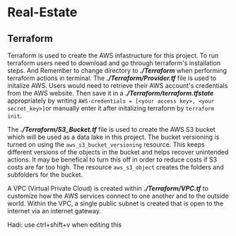 # Real-Estate

## Terraform
Terraform is used to create the AWS infastructure for this project. To run terraform users need to download and go through terraform's installation steps. And Remember to change directory to ***./Terraform*** when performing terraform actions in terminal. The ***./Terraform/Provider.tf*** file is used to initalize AWS. Users would need to retrieve their AWS account's credentials from the AWS website. Then save it in a ***./Terraform/terraform.tfstate*** appropriately by writing `AWS-credentials = [<your access key>, <your secret_key>]`or manually enter it after initalizing terraform by `terraform init`. 

The ***./Terraform/S3_Bucket.tf*** file is used to create the AWS S3 bucket which will be used as a data lake in this project. The bucket versioning is turned on using the `aws_s3_bucket_versioning` resource. This keeps different versions of the objects in the bucket and helps recover unintended actions. It may be benefical to turn this off in order to reduce costs if S3 costs are far too high. The resource `aws_s3_object` creates the folders and subfolders for the bucket.

A VPC (Virtual Private Cloud) is created within ***./Terraform/VPC.tf*** to customize how the AWS services connect to one another and to the outside world. Within the VPC, a single public subnet is created that is open to the internet via an internet gateway.

Hadi: use ctrl+shift+v when editing this